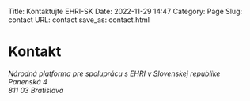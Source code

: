 Title: Kontaktujte EHRI-SK
Date: 2022-11-29 14:47
Category: Page
Slug: contact
URL: contact
save_as: contact.html

# Kontakt

<address>
Národná platforma pre spoluprácu s EHRI v Slovenskej republike
<br/>
Panenská 4
<br/>
811 03 Bratislava
</address>